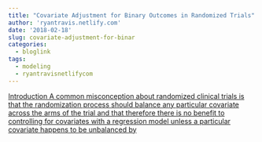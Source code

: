 ```yaml
---
title: "Covariate Adjustment for Binary Outcomes in Randomized Trials"
author: 'ryantravis.netlify.com'
date: '2018-02-18'
slug: covariate-adjustment-for-binar
categories:
  - bloglink
tags:
  - modeling
  - ryantravisnetlifycom
---
```


[IntroductionA common misconception about randomized clinical trials is that the randomization process should balance any particular covariate across the arms of the trial and that therefore there is no benefit to controlling for covariates with a regression model unless a particular covariate happens to be unbalanced by<i class="fas fa-external-link-alt"></i>](http://ryantravis.netlify.com/post/covariate-adjustment-for-binary-outcomes-in-randomized-trials/)

